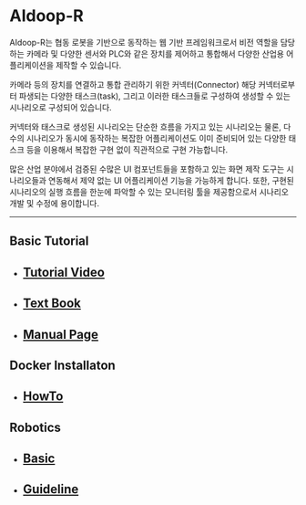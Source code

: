 # AIdoop-R

AIdoop-R는 협동 로봇을 기반으로 동작하는 웹 기반 프레임워크로서 비전 역할을 담당하는 카메라 및 다양한 센서와 PLC와 같은 장치를 제어하고 통합해서 다양한 산업용 어플리케이션을 제작할 수 있습니다.

카메라 등의 장치를 연결하고 통합 관리하기 위한 커넥터(Connector) 해당 커넥터로부터 파생되는 다양한 태스크(task), 그리고 이러한 태스크들로 구성하여 생성할 수 있는 시나리오로 구성되어 있습니다.

커넥터와 태스크로 생성된 시나리오는 단순한 흐름을 가지고 있는 시나리오는 물론, 다수의 시나리오가 동시에 동작하는 복잡한 어플리케이션도 이미 준비되어 있는 다양한 태스크 등을 이용해서 복잡한 구현 없이 직관적으로 구현 가능합니다.

많은 산업 분야에서 검증된 수많은 UI 컴포넌트들을 포함하고 있는 화면 제작 도구는 시나리오들과 연동해서 제약 없는 UI 어플리케이션 기능을 가능하게 합니다. 또한, 구현된 시나리오의 실행 흐름을 한눈에 파악할 수 있는 모니터링 툴을 제공함으로서 시나리오 개발 및 수정에 용이합니다.

---
## Basic Tutorial
- ## [Tutorial Video](https://www.youtube.com/playlist?list=PLrcYC3lASr3sXZNC6e-6J-dRoPB2-Efo-)
- ## [Text Book](https://www.youtube.com/playlist?list=PLrcYC3lASr3sXZNC6e-6J-dRoPB2-Efo-)
- ## [Manual Page](http://things-board.hatiolab.com/ko/)

## Docker Installaton
- ## [HowTo](./tutorial/docker-install.md)

## Robotics
- ## [Basic](./robotics/basic.md])
- ## [Guideline](./robotics/robotics-guideline.pdf)



